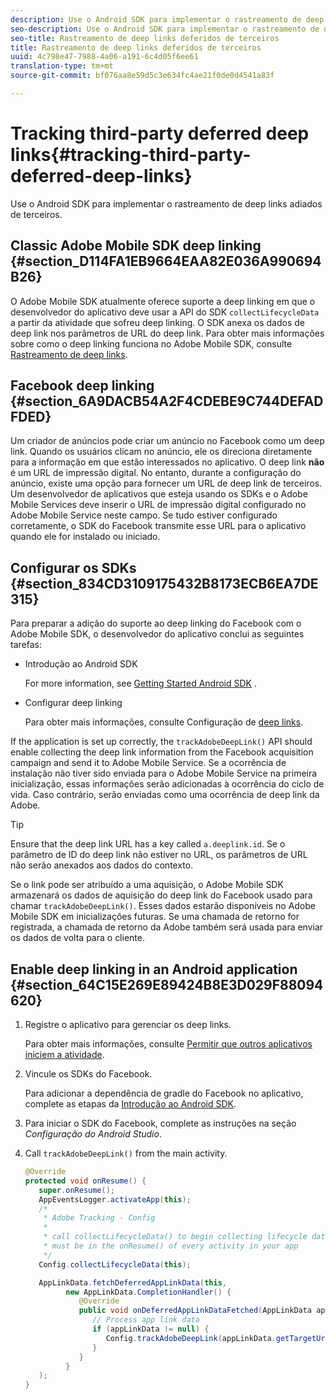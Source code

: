 ```yaml
---
description: Use o Android SDK para implementar o rastreamento de deep links adiados de terceiros.
seo-description: Use o Android SDK para implementar o rastreamento de deep links adiados de terceiros.
seo-title: Rastreamento de deep links deferidos de terceiros
title: Rastreamento de deep links deferidos de terceiros
uuid: 4c798e47-7988-4a06-a191-6c4d05f6ee61
translation-type: tm+mt
source-git-commit: bf076aa8e59d5c3e634fc4ae21f0de0d4541a83f

---
```



# Tracking third-party deferred deep links{#tracking-third-party-deferred-deep-links}

Use o Android SDK para implementar o rastreamento de deep links adiados de terceiros.

## Classic Adobe Mobile SDK deep linking {#section_D114FA1EB9664EAA82E036A990694B26}

O Adobe Mobile SDK atualmente oferece suporte a deep linking em que o desenvolvedor do aplicativo deve usar a API do SDK `collectLifecycleData` a partir da atividade que sofreu deep linking. O SDK anexa os dados de deep link nos parâmetros de URL do deep link. Para obter mais informações sobre como o deep linking funciona no Adobe Mobile SDK, consulte [Rastreamento de deep links](/help/android/acquisition-main/tracking-deep-links/tracking-deep-links.md).

## Facebook deep linking {#section_6A9DACB54A2F4CDEBE9C744DEFADFDED}

Um criador de anúncios pode criar um anúncio no Facebook como um deep link. Quando os usuários clicam no anúncio, ele os direciona diretamente para a informação em que estão interessados no aplicativo. O deep link **não** é um URL de impressão digital. No entanto, durante a configuração do anúncio, existe uma opção para fornecer um URL de deep link de terceiros. Um desenvolvedor de aplicativos que esteja usando os SDKs e o Adobe Mobile Services deve inserir o URL de impressão digital configurado no Adobe Mobile Service neste campo. Se tudo estiver configurado corretamente, o SDK do Facebook transmite esse URL para o aplicativo quando ele for instalado ou iniciado.

## Configurar os SDKs {#section_834CD3109175432B8173ECB6EA7DE315}

Para preparar a adição do suporte ao deep linking do Facebook com o Adobe Mobile SDK, o desenvolvedor do aplicativo conclui as seguintes tarefas:

* Introdução ao Android SDK

   For more information, see [Getting Started Android SDK](https://developers.facebook.com/docs/android/getting-started) .

* Configurar deep linking

   Para obter mais informações, consulte Configuração de [deep links](https://developers.facebook.com/docs/app-ads/deep-linking#os).

If the application is set up correctly, the `trackAdobeDeepLink()` API should enable collecting the deep link information from the Facebook acquisition campaign and send it to Adobe Mobile Service. Se a ocorrência de instalação não tiver sido enviada para o Adobe Mobile Service na primeira inicialização, essas informações serão adicionadas à ocorrência do ciclo de vida. Caso contrário, serão enviadas como uma ocorrência de deep link da Adobe.

>[!TIP]
>
>Ensure that the deep link URL has a key called `a.deeplink.id`. Se o parâmetro de ID do deep link não estiver no URL, os parâmetros de URL não serão anexados aos dados do contexto.

Se o link pode ser atribuído a uma aquisição, o Adobe Mobile SDK armazenará os dados de aquisição do deep link do Facebook usado para chamar `trackAdobeDeepLink()`. Esses dados estarão disponíveis no Adobe Mobile SDK em inicializações futuras. Se uma chamada de retorno for registrada, a chamada de retorno da Adobe também será usada para enviar os dados de volta para o cliente.

## Enable deep linking in an Android application {#section_64C15E269E89424B8E3D029F88094620}

1. Registre o aplicativo para gerenciar os deep links.

   Para obter mais informações, consulte [Permitir que outros aplicativos iniciem a atividade](https://developer.android.com/training/basics/intents/filters.html).

1. Vincule os SDKs do Facebook.

   Para adicionar a dependência de gradle do Facebook no aplicativo, complete as etapas da [Introdução ao Android SDK](https://developers.facebook.com/docs/android/getting-started).

1. Para iniciar o SDK do Facebook, complete as instruções na seção *Configuração do Android Studio*.
1. Call `trackAdobeDeepLink()` from the main activity.

   ```java
   @Override 
   protected void onResume() { 
      super.onResume(); 
      AppEventsLogger.activateApp(this); 
      /* 
       * Adobe Tracking - Config 
       * 
       * call collectLifecycleData() to begin collecting lifecycle data 
       * must be in the onResume() of every activity in your app 
       */ 
      Config.collectLifecycleData(this);
   
      AppLinkData.fetchDeferredAppLinkData(this, 
            new AppLinkData.CompletionHandler() { 
               @Override 
               public void onDeferredAppLinkDataFetched(AppLinkData appLinkData) { 
                  // Process app link data 
                  if (appLinkData != null) { 
                     Config.trackAdobeDeepLink(appLinkData.getTargetUri()); 
                  } 
               } 
            } 
      ); 
   }
   ```

